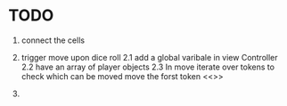 #  TODO
1. connect the cells
2. trigger move upon dice roll
    2.1 add a global varibale in view Controller
    2.2 have an array of player objects
    2.3 In move iterate over tokens to check which can be moved
        move the forst token <<>>
        
3. 

